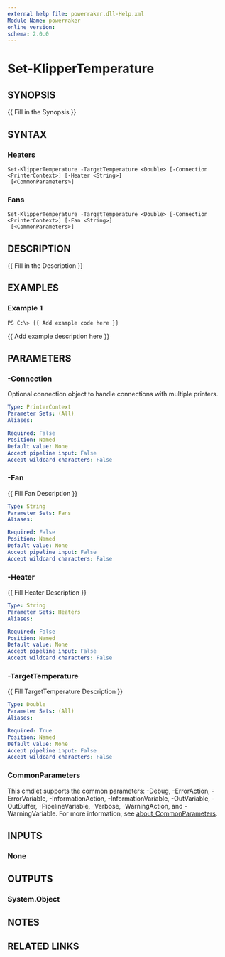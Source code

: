 ```yaml
---
external help file: powerraker.dll-Help.xml
Module Name: powerraker
online version:
schema: 2.0.0
---
```


# Set-KlipperTemperature

## SYNOPSIS
{{ Fill in the Synopsis }}

## SYNTAX

### Heaters
```
Set-KlipperTemperature -TargetTemperature <Double> [-Connection <PrinterContext>] [-Heater <String>]
 [<CommonParameters>]
```

### Fans
```
Set-KlipperTemperature -TargetTemperature <Double> [-Connection <PrinterContext>] [-Fan <String>]
 [<CommonParameters>]
```

## DESCRIPTION
{{ Fill in the Description }}

## EXAMPLES

### Example 1
```
PS C:\> {{ Add example code here }}
```

{{ Add example description here }}

## PARAMETERS

### -Connection
Optional connection object to handle connections with multiple printers.

```yaml
Type: PrinterContext
Parameter Sets: (All)
Aliases:

Required: False
Position: Named
Default value: None
Accept pipeline input: False
Accept wildcard characters: False
```

### -Fan
{{ Fill Fan Description }}

```yaml
Type: String
Parameter Sets: Fans
Aliases:

Required: False
Position: Named
Default value: None
Accept pipeline input: False
Accept wildcard characters: False
```

### -Heater
{{ Fill Heater Description }}

```yaml
Type: String
Parameter Sets: Heaters
Aliases:

Required: False
Position: Named
Default value: None
Accept pipeline input: False
Accept wildcard characters: False
```

### -TargetTemperature
{{ Fill TargetTemperature Description }}

```yaml
Type: Double
Parameter Sets: (All)
Aliases:

Required: True
Position: Named
Default value: None
Accept pipeline input: False
Accept wildcard characters: False
```

### CommonParameters
This cmdlet supports the common parameters: -Debug, -ErrorAction, -ErrorVariable, -InformationAction, -InformationVariable, -OutVariable, -OutBuffer, -PipelineVariable, -Verbose, -WarningAction, and -WarningVariable. For more information, see [about_CommonParameters](http://go.microsoft.com/fwlink/?LinkID=113216).

## INPUTS

### None
## OUTPUTS

### System.Object
## NOTES

## RELATED LINKS
